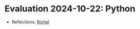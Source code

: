 # Evaluation 2024-10-22: Python

- Reflections: [Richel](../../reflections/20241022_richel/README.md)
